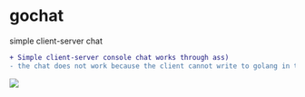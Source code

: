 # gochat
simple client-server chat

```diff
+ Simple client-server console chat works through ass)
- the chat does not work because the client cannot write to golang in the terminal
```
<img src="https://raw.githubusercontent.com/a1excoder/gochat/main/clientserver.png">
